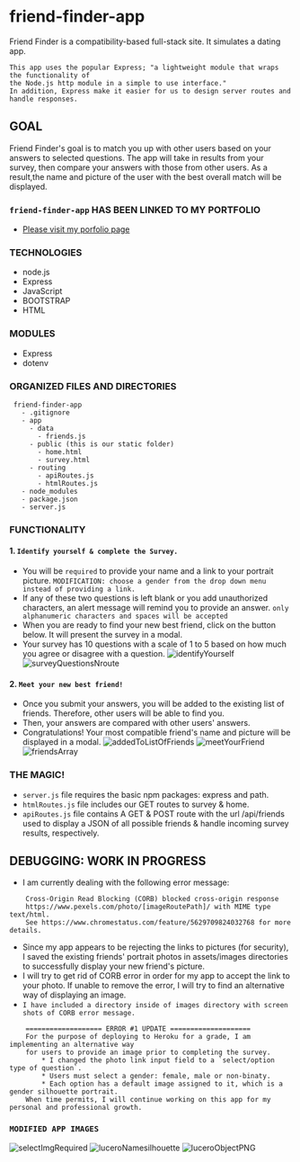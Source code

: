 # friend-finder-app
Friend Finder is a compatibility-based full-stack site. It simulates a dating app.

```
This app uses the popular Express; "a lightweight module that wraps the functionality of 
the Node.js http module in a simple to use interface."
In addition, Express make it easier for us to design server routes and handle responses.
```

## GOAL
Friend Finder's goal is to match you up with other users based on your answers to selected questions.  The app will take in results from your survey, then compare your answers with those from other users. As a result,the name and picture of the user with the best overall match will be displayed.

### `friend-finder-app` HAS BEEN LINKED TO MY PORTFOLIO
* [Please visit my porfolio page](https://lucerosdj.github.io/Portfolio/)

### TECHNOLOGIES
* node.js
* Express
* JavaScript
* BOOTSTRAP
* HTML

### MODULES
* Express
* dotenv

### ORGANIZED FILES AND DIRECTORIES
 ```
  friend-finder-app
    - .gitignore
    - app
      - data
        - friends.js
      - public (this is our static folder)
        - home.html
        - survey.html
      - routing
        - apiRoutes.js
        - htmlRoutes.js
    - node_modules
    - package.json
    - server.js
  ```

### FUNCTIONALITY
#### 1. `Identify yourself & complete the Survey.`
* You will be `required` to provide your name and a link to your portrait picture. 
    `MODIFICATION: choose a gender from the drop down menu instead of providing a link.`
* If any of these two questions is left blank or you add unauthorized characters, an alert message will remind you to provide an answer.
    `only alphanumeric characters and spaces will be accepted`
* When you are ready to find your new best friend, click on the button below. It will present the survey in a modal.
* Your survey has 10 questions with a scale of 1 to 5 based on how much you agree or disagree with a question.
![identifyYourself](https://user-images.githubusercontent.com/44692872/55022621-f12fb580-4fc8-11e9-9d27-fec0f77f1f42.png)
![surveyQuestionsNroute](https://user-images.githubusercontent.com/44692872/55025224-8b462c80-4fce-11e9-96bc-9a352e950079.png)

#### 2. `Meet your new best friend!`
* Once you submit your answers, you will be added to the existing list of friends. Therefore, other users will be able to find you.
* Then, your answers are compared with other users' answers.
* Congratulations! Your most compatible friend's name and picture will be displayed in a modal.
![addedToListOfFriends](https://user-images.githubusercontent.com/44692872/55024412-ca737e00-4fcc-11e9-97e6-6fa19b9e654e.png)
![meetYourFriend](https://user-images.githubusercontent.com/44692872/55024489-f7279580-4fcc-11e9-9c2e-f7a264e57ab0.png)
![friendsArray](https://user-images.githubusercontent.com/44692872/55025335-bd578e80-4fce-11e9-9c19-15db10d9acb5.png)

### THE MAGIC!
* `server.js` file requires the basic npm packages: express and path.
* `htmlRoutes.js` file includes our GET routes to survey & home.
* `apiRoutes.js` file contains A GET & POST route with the url /api/friends used to display a JSON of all possible friends & handle incoming survey results, respectively.

## DEBUGGING: WORK IN PROGRESS
* I am currently dealing with the following error message:
```
    Cross-Origin Read Blocking (CORB) blocked cross-origin response 
    https://www.pexels.com/photo/[imageRoutePath]/ with MIME type text/html. 
    See https://www.chromestatus.com/feature/5629709824032768 for more details.
```
* Since my app appears to be rejecting the links to pictures (for security), I saved the existing friends' portrait photos in assets/images directories to successfully display your new friend's picture.
* I will try to get rid of CORB error in order for my app to accept the link to your photo. If unable to 
remove the error, I will try to find an alternative way of displaying an image.
* `I have included a directory inside of images directory with screen shots of CORB error message.`
```
    =================== ERROR #1 UPDATE ====================
    For the purpose of deploying to Heroku for a grade, I am implementing an alternative way 
    for users to provide an image prior to completing the survey.
        * I changed the photo link input field to a `select/option type of question`.
        * Users must select a gender: female, male or non-binaty.
        * Each option has a default image assigned to it, which is a gender silhouette portrait.
    When time permits, I will continue working on this app for my personal and professional growth.
```
### `MODIFIED APP IMAGES`
![selectImgRequired](https://user-images.githubusercontent.com/44692872/55043248-599b8880-5003-11e9-9d46-5469bbdf79ae.png)
![luceroNamesilhouette](https://user-images.githubusercontent.com/44692872/55043267-6d46ef00-5003-11e9-9330-5c624cc02390.png)
![luceroObjectPNG](https://user-images.githubusercontent.com/44692872/55043283-7afc7480-5003-11e9-8bcf-f532814a51cc.png)
